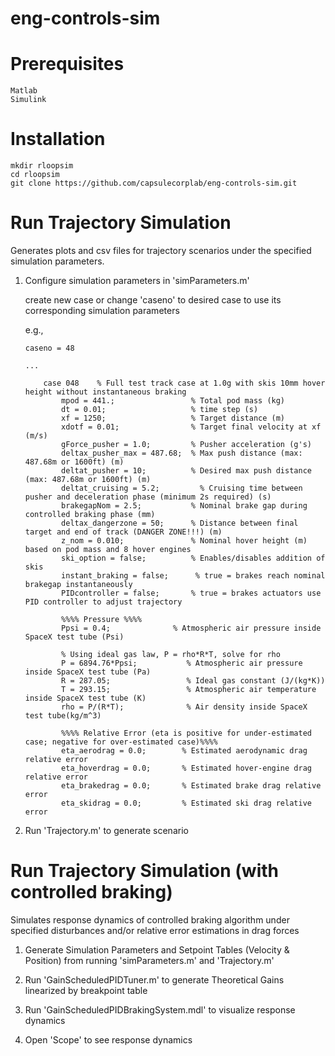 # eng-controls-sim

# Prerequisites
    
    Matlab
    Simulink

# Installation
    
    mkdir rloopsim
    cd rloopsim
    git clone https://github.com/capsulecorplab/eng-controls-sim.git

# Run Trajectory Simulation

Generates plots and csv files for trajectory scenarios under the specified simulation parameters.

1. Configure simulation parameters in 'simParameters.m'

	create new case or change 'caseno' to desired case to use its corresponding simulation parameters

	e.g.,

    ```
    caseno = 48

    ...

        case 048    % Full test track case at 1.0g with skis 10mm hover height without instantaneous braking
            mpod = 441.;                 % Total pod mass (kg)
            dt = 0.01;                   % time step (s)
            xf = 1250;                   % Target distance (m)
            xdotf = 0.01;                % Target final velocity at xf (m/s)
            gForce_pusher = 1.0;         % Pusher acceleration (g's)
            deltax_pusher_max = 487.68;  % Max push distance (max: 487.68m or 1600ft) (m)
            deltat_pusher = 10;          % Desired max push distance (max: 487.68m or 1600ft) (m)
            deltat_cruising = 5.2;         % Cruising time between pusher and deceleration phase (minimum 2s required) (s)
            brakegapNom = 2.5;           % Nominal brake gap during controlled braking phase (mm)
            deltax_dangerzone = 50;      % Distance between final target and end of track (DANGER ZONE!!!) (m)
            z_nom = 0.010;               % Nominal hover height (m) based on pod mass and 8 hover engines
            ski_option = false;          % Enables/disables addition of skis
            instant_braking = false;      % true = brakes reach nominal brakegap instantaneously
            PIDcontroller = false;       % true = brakes actuators use PID controller to adjust trajectory

            %%%% Pressure %%%%
            Ppsi = 0.4;              % Atmospheric air pressure inside SpaceX test tube (Psi)
            
            % Using ideal gas law, P = rho*R*T, solve for rho 
            P = 6894.76*Ppsi;           % Atmospheric air pressure inside SpaceX test tube (Pa)
            R = 287.05;                 % Ideal gas constant (J/(kg*K))
            T = 293.15;                 % Atmospheric air temperature inside SpaceX test tube (K)
            rho = P/(R*T);              % Air density inside SpaceX test tube(kg/m^3)

            %%%% Relative Error (eta is positive for under-estimated case; negative for over-estimated case)%%%%
            eta_aerodrag = 0.0;        % Estimated aerodynamic drag relative error
            eta_hoverdrag = 0.0;       % Estimated hover-engine drag relative error
            eta_brakedrag = 0.0;       % Estimated brake drag relative error
            eta_skidrag = 0.0;         % Estimated ski drag relative error
    ```

2. Run 'Trajectory.m' to generate scenario 

# Run Trajectory Simulation (with controlled braking)

Simulates response dynamics of controlled braking algorithm under specified disturbances and/or relative error estimations in drag forces

1. Generate Simulation Parameters and Setpoint Tables (Velocity & Position) from running 'simParameters.m' and 'Trajectory.m'
    
2. Run 'GainScheduledPIDTuner.m' to generate Theoretical Gains linearized by breakpoint table
    
3. Run 'GainScheduledPIDBrakingSystem.mdl' to visualize response dynamics

4. Open 'Scope' to see response dynamics
